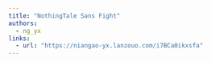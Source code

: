 ```yaml
---
title: "NothingTale Sans Fight"
authors:
  - ng_yx
links:
  - url: "https://niangao-yx.lanzouo.com/i7BCa0ikxsfa"
---
```


